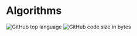 # Algorithms

![GitHub top language](https://img.shields.io/github/languages/top/Roman-Zajic/Algorithms?style=plastic)
![GitHub code size in bytes](https://img.shields.io/github/languages/code-size/Roman-Zajic/Algorithms?color=C00000&style=plastic)
